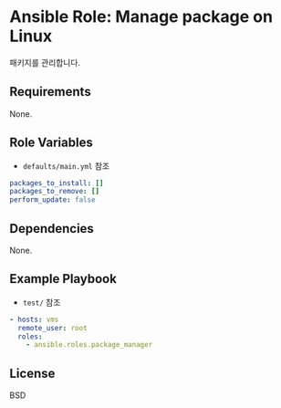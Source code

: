 Ansible Role: Manage package on Linux
=========

패키지를 관리합니다.

Requirements
------------
None.

Role Variables
--------------
- `defaults/main.yml` 참조
```yaml
packages_to_install: []
packages_to_remove: []
perform_update: false
```

Dependencies
------------
None.

Example Playbook
----------------
- `test/` 참조
```yaml
- hosts: vms
  remote_user: root
  roles:
    - ansible.roles.package_manager
```

License
------------
BSD

